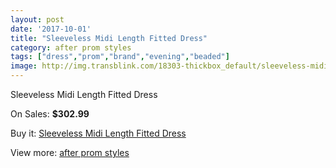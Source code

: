```yaml
---
layout: post
date: '2017-10-01'
title: "Sleeveless Midi Length Fitted Dress"
category: after prom styles
tags: ["dress","prom","brand","evening","beaded"]
image: http://img.transblink.com/18303-thickbox_default/sleeveless-midi-length-fitted-dress.jpg
---
```

Sleeveless Midi Length Fitted Dress

On Sales: **$302.99**
<a href="https://www.transblink.com/en/after-prom-styles/5728-sleeveless-midi-length-fitted-dress.html"><amp-img layout="responsive" width="600" height="600" src="//img.transblink.com/18303-thickbox_default/sleeveless-midi-length-fitted-dress.jpg" alt="Sleeveless Midi Length Fitted Dress 0" /></a>
<a href="https://www.transblink.com/en/after-prom-styles/5728-sleeveless-midi-length-fitted-dress.html"><amp-img layout="responsive" width="600" height="600" src="//img.transblink.com/18304-thickbox_default/sleeveless-midi-length-fitted-dress.jpg" alt="Sleeveless Midi Length Fitted Dress 1" /></a>

Buy it: [Sleeveless Midi Length Fitted Dress](https://www.transblink.com/en/after-prom-styles/5728-sleeveless-midi-length-fitted-dress.html "Sleeveless Midi Length Fitted Dress")

View more: [after prom styles](https://www.transblink.com/en/55-after-prom-styles "after prom styles")